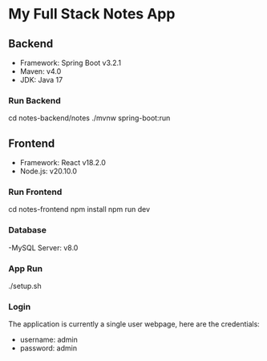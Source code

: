 # My Full Stack Notes App

## Backend

- Framework: Spring Boot v3.2.1
- Maven: v4.0
- JDK: Java 17

### Run Backend

cd notes-backend/notes
./mvnw spring-boot:run

## Frontend

- Framework: React v18.2.0
- Node.js: v20.10.0

### Run Frontend

cd notes-frontend
npm install
npm run dev

### Database

-MySQL Server: v8.0

### App Run

./setup.sh

### Login

The application is currently a single user webpage, here are the credentials:

- username: admin
- password: admin
